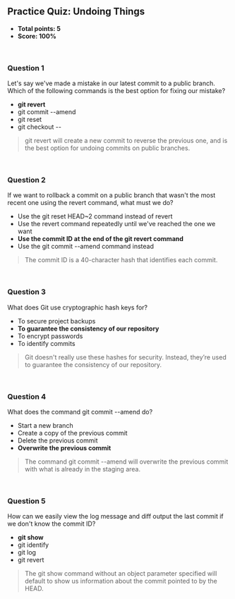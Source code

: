 ## Practice Quiz: Undoing Things
* **Total points: 5**
* **Score: 100%**

<br>

### Question 1

Let's say we've made a mistake in our latest commit to a public branch. Which of the following commands is the best option for fixing our mistake?

* **git revert**
* git commit --amend
* git reset
* git checkout -- <file>

> git revert will create a new commit to reverse the previous one, and is the best option for undoing commits on public branches.

<br>

### Question 2

If we want to rollback a commit on a public branch that wasn't the most recent one using the revert command, what must we do?

* Use the git reset HEAD~2 command instead of revert
* Use the revert command repeatedly until we've reached the one we want
* **Use the commit ID at the end of the git revert command**
* Use the git commit --amend command instead

> The commit ID is a 40-character hash that identifies each commit.

<br>

### Question 3

What does Git use cryptographic hash keys for?

* To secure project backups
* **To guarantee the consistency of our repository**
* To encrypt passwords
* To identify commits

> Git doesn't really use these hashes for security. Instead, they’re used to guarantee the consistency of our repository.

<br>

### Question 4

What does the command git commit --amend do?

* Start a new branch
* Create a copy of the previous commit
* Delete the previous commit
* **Overwrite the previous commit**

> The command git commit --amend will overwrite the previous commit with what is already in the staging area.

<br>

### Question 5

How can we easily view the log message and diff output the last commit if we don't know the commit ID?

* **git show**
* git identify
* git log
* git revert

> The git show command without an object parameter specified  will default to show us information about the commit pointed to by the HEAD.